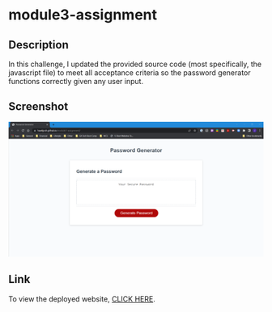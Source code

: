 # module3-assignment

## Description

In this challenge, I updated the provided source code (most specifically, the javascript file) to meet all acceptance criteria so the password generator functions correctly given any user input.

## Screenshot

![Screenshot of the deployed web application](./assets/images/module3_webpage_screenshot.png)

## Link

To view the deployed website, [CLICK HERE](https://hawkjosh.github.io/module3-password-generator-challenge/).
